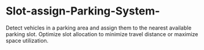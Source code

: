 # Slot-assign-Parking-System-
Detect vehicles in a parking area and assign them to the nearest available parking slot.
Optimize slot allocation to minimize travel distance or maximize space utilization.
